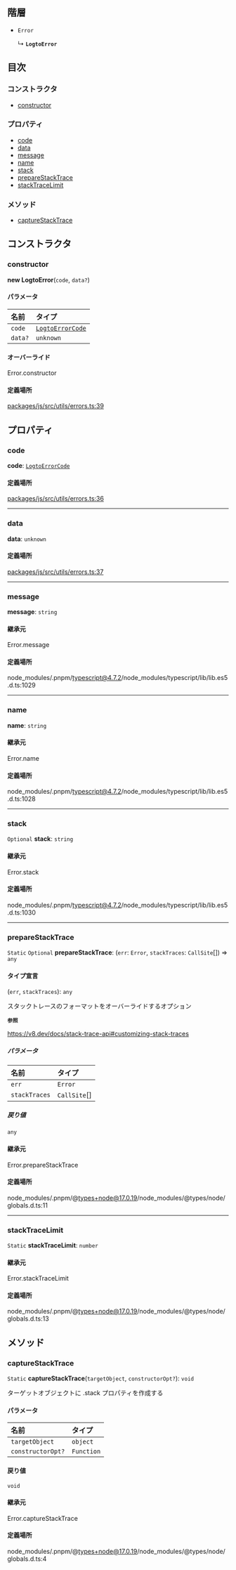## 階層

- `Error`

  ↳ **`LogtoError`**

## 目次

### コンストラクタ

- [constructor](LogtoError.md#constructor)

### プロパティ

- [code](LogtoError.md#code)
- [data](LogtoError.md#data)
- [message](LogtoError.md#message)
- [name](LogtoError.md#name)
- [stack](LogtoError.md#stack)
- [prepareStackTrace](LogtoError.md#preparestacktrace)
- [stackTraceLimit](LogtoError.md#stacktracelimit)

### メソッド

- [captureStackTrace](LogtoError.md#capturestacktrace)

## コンストラクタ

### constructor

**new LogtoError**(`code`, `data?`)

#### パラメータ

| 名前    | タイプ                                           |
| :------ | :--------------------------------------------- |
| `code`  | [`LogtoErrorCode`](../types/LogtoErrorCode.md) |
| `data?` | `unknown`                                      |

#### オーバーライド

Error.constructor

#### 定義場所

[packages/js/src/utils/errors.ts:39](https://github.com/logto-io/js/blob/f0f78e6/packages/js/src/utils/errors.ts#L39)

## プロパティ

### code

**code**: [`LogtoErrorCode`](../types/LogtoErrorCode.md)

#### 定義場所

[packages/js/src/utils/errors.ts:36](https://github.com/logto-io/js/blob/f0f78e6/packages/js/src/utils/errors.ts#L36)

---

### data

**data**: `unknown`

#### 定義場所

[packages/js/src/utils/errors.ts:37](https://github.com/logto-io/js/blob/f0f78e6/packages/js/src/utils/errors.ts#L37)

---

### message

**message**: `string`

#### 継承元

Error.message

#### 定義場所

node_modules/.pnpm/typescript@4.7.2/node_modules/typescript/lib/lib.es5.d.ts:1029

---

### name

**name**: `string`

#### 継承元

Error.name

#### 定義場所

node_modules/.pnpm/typescript@4.7.2/node_modules/typescript/lib/lib.es5.d.ts:1028

---

### stack

`Optional` **stack**: `string`

#### 継承元

Error.stack

#### 定義場所

node_modules/.pnpm/typescript@4.7.2/node_modules/typescript/lib/lib.es5.d.ts:1030

---

### prepareStackTrace

`Static` `Optional` **prepareStackTrace**: (`err`: `Error`, `stackTraces`: `CallSite`[]) => `any`

#### タイプ宣言

(`err`, `stackTraces`): `any`

スタックトレースのフォーマットをオーバーライドするオプション

**`参照`**

https://v8.dev/docs/stack-trace-api#customizing-stack-traces

##### パラメータ

| 名前          | タイプ         |
| :------------ | :----------- |
| `err`         | `Error`      |
| `stackTraces` | `CallSite`[] |

##### 戻り値

`any`

#### 継承元

Error.prepareStackTrace

#### 定義場所

node_modules/.pnpm/@types+node@17.0.19/node_modules/@types/node/globals.d.ts:11

---

### stackTraceLimit

`Static` **stackTraceLimit**: `number`

#### 継承元

Error.stackTraceLimit

#### 定義場所

node_modules/.pnpm/@types+node@17.0.19/node_modules/@types/node/globals.d.ts:13

## メソッド

### captureStackTrace

`Static` **captureStackTrace**(`targetObject`, `constructorOpt?`): `void`

ターゲットオブジェクトに .stack プロパティを作成する

#### パラメータ

| 名前              | タイプ       |
| :---------------- | :--------- |
| `targetObject`    | `object`   |
| `constructorOpt?` | `Function` |

#### 戻り値

`void`

#### 継承元

Error.captureStackTrace

#### 定義場所

node_modules/.pnpm/@types+node@17.0.19/node_modules/@types/node/globals.d.ts:4